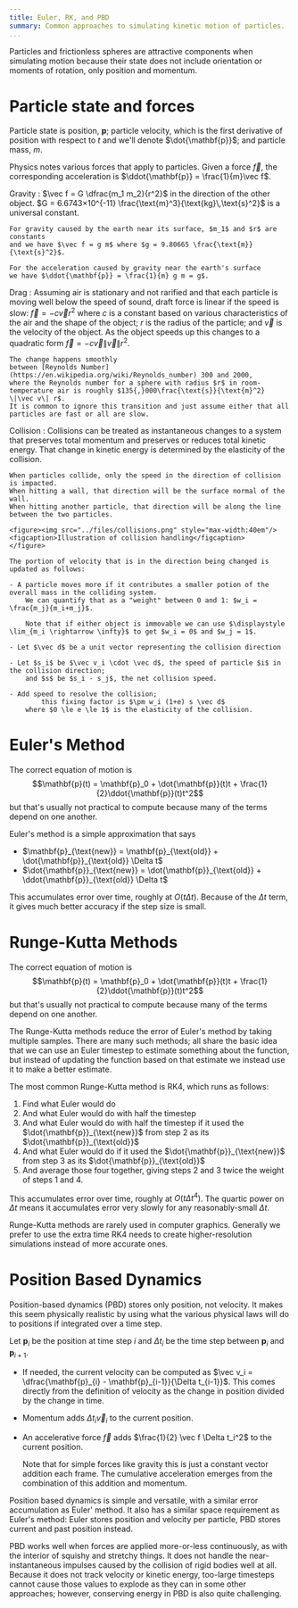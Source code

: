 ```yaml
---
title: Euler, RK, and PBD
summary: Common approaches to simulating kinetic motion of particles.
...
```


Particles and frictionless spheres are attractive components when simulating motion
because their state does not include orientation or moments of rotation, only position and momentum.

# Particle state and forces

Particle state is position, $\mathbf{p}$;
particle velocity, which is the first derivative of position with respect to $t$ and we'll denote $\dot{\mathbf{p}}$;
and particle mass, $m$.

Physics notes various forces that apply to particles.
Given a force $\vec f$,
the corresponding acceleration is $\ddot{\mathbf{p}} = \frac{1}{m}\vec f$.

Gravity
:   $\vec f = G \dfrac{m_1 m_2}{r^2}$ in the direction of the other object.
    $G = 6.6743×10^{-11} \frac{\text{m}^3}{\text{kg}\,\text{s}^2}$ is a universal constant.
    
    For gravity caused by the earth near its surface, $m_1$ and $r$ are constants
    and we have $\vec f = g m$ where $g = 9.80665 \frac{\text{m}}{\text{s}^2}$.
    
    For the acceleration caused by gravity near the earth's surface
    we have $\ddot{\mathbf{p}} = \frac{1}{m} g m = g$.
    
Drag
:   Assuming air is stationary and not rarified
    and that each particle is moving well below the speed of sound,
    draft force is linear if the speed is slow: $\vec f = - c \vec v r^2$
    where $c$ is a constant based on various characteristics of the air and the shape of the object;
    $r$ is the radius of the particle;
    and $\vec v$ is the velocity of the object.
    As the object speeds up this changes to a quadratic form
    $\vec f = - c \vec v \|\vec v\| r^2$.
    
    The change happens smoothly
    between [Reynolds Number](https://en.wikipedia.org/wiki/Reynolds_number) 300 and 2000,
    where the Reynolds number for a sphere with radius $r$ in room-temperature air is roughly $135{,}000\frac{\text{s}}{\text{m}^2} \|\vec v\| r$.
    It is common to ignore this transition and just assume either that all particles are fast or all are slow.
    
Collision
:   Collisions can be treated as instantaneous changes to a system
    that preserves total momentum
    and preserves or reduces total kinetic energy.
    That change in kinetic energy is determined by the elasticity of the collision.
    
    When particles collide, only the speed in the direction of collision is impacted.
    When hitting a wall, that direction will be the surface normal of the wall.
    When hitting another particle, that direction will be along the line between the two particles.

    <figure><img src="../files/collisions.png" style="max-width:40em"/>
    <figcaption>Illustration of collision handling</figcaption>
    </figure>

    The portion of velocity that is in the direction being changed is updated as follows:
    
    - A particle moves more if it contributes a smaller potion of the overall mass in the colliding system.
        We can quantify that as a "weight" between 0 and 1: $w_i = \frac{m_j}{m_i+m_j}$.

        Note that if either object is immovable we can use $\displaystyle \lim_{m_i \rightarrow \infty}$ to get $w_i = 0$ and $w_j = 1$.
    
    - Let $\vec d$ be a unit vector representing the collision direction
    
    - Let $s_i$ be $\vec v_i \cdot \vec d$, the speed of particle $i$ in the collision direction;
        and $s$ be $s_i - s_j$, the net collision speed.
    
    - Add speed to resolve the collision;
            this fixing factor is $\pm w_i (1+e) s \vec d$
        where $0 \le e \le 1$ is the elasticity of the collision.

# Euler's Method

The correct equation of motion is
$$\mathbf{p}(t) = \mathbf{p}_0 + \dot{\mathbf{p}}(t)t + \frac{1}{2}\ddot{\mathbf{p}}(t)t^2$$
but that's usually not practical to compute because many of the terms depend on one another.

Euler's method is a simple approximation that says

- $\mathbf{p}_{\text{new}} = \mathbf{p}_{\text{old}} + \dot{\mathbf{p}}_{\text{old}} \Delta t$
- $\dot{\mathbf{p}}_{\text{new}} = \dot{\mathbf{p}}_{\text{old}} + \ddot{\mathbf{p}}_{\text{old}} \Delta t$

This accumulates error over time, roughly at $O(t \Delta t)$.
Because of the $\Delta t$ term, it gives much better accuracy if the step size is small.

# Runge-Kutta Methods

The correct equation of motion is
$$\mathbf{p}(t) = \mathbf{p}_0 + \dot{\mathbf{p}}(t)t + \frac{1}{2}\ddot{\mathbf{p}}(t)t^2$$
but that's usually not practical to compute because many of the terms depend on one another.

The Runge-Kutta methods reduce the error of Euler's method by taking multiple samples.
There are many such methods; all share the basic idea that we can use an Euler timestep to estimate something about the function, but instead of updating the function based on that estimate we instead use it to make a better estimate.

The most common Runge-Kutta method is RK4, which runs as follows:

1. Find what Euler would do
2. And what Euler would do with half the timestep
3. And what Euler would do with half the timestep if it used the $\dot{\mathbf{p}}_{\text{new}}$ from step 2 as its $\dot{\mathbf{p}}_{\text{old}}$
4. And what Euler would do if it used the $\dot{\mathbf{p}}_{\text{new}}$ from step 3 as its $\dot{\mathbf{p}}_{\text{old}}$
5. And average those four together, giving steps 2 and 3 twice the weight of steps 1 and 4.

This accumulates error over time, roughly at $O(t \Delta t^4)$.
The quartic power on $\Delta t$ means it accumulates error very slowly for any reasonably-small $\Delta t$.

Runge-Kutta methods are rarely used in computer graphics.
Generally we prefer to use the extra time RK4 needs
to create higher-resolution simulations instead of more accurate ones.

# Position Based Dynamics

Position-based dynamics (PBD) stores only position, not velocity.
It makes this seem physically realistic by using what the various physical laws will do to positions if integrated over a time step.

Let $\mathbf{p}_i$ be the position at time step $i$
and $\Delta t_{i}$ be the time step between $\mathbf{p}_i$ and $\mathbf{p}_{i+1}$.

- If needed, the current velocity can be computed as $\vec v_i = \dfrac{\mathbf{p}_{i} - \mathbf{p}_{i-1}}{\Delta t_{i-1}}$.
    This comes directly from the definition of velocity
    as the change in position divided by the change in time.

- Momentum adds $\Delta t_i \vec v_i$ to the current position.

- An accelerative force $\vec f$
    adds $\frac{1}{2} \vec f \Delta t_i^2$ to the current position.
    
    Note that for simple forces like gravity this is just a constant vector addition each frame.
    The cumulative acceleration emerges from the combination of this addition and momentum.

Position based dynamics is simple and versatile, with a similar error accumulation as Euler' method.
It also has a similar space requirement as Euler's method:
Euler stores position and velocity per particle,
PBD stores current and past position instead.

PBD works well when forces are applied more-or-less continuously, as with the interior of squishy and stretchy things.
It does not handle the near-instantaneous impulses caused by the collision of rigid bodies well at all.
Because it does not track velocity or kinetic energy, too-large timesteps cannot cause those values to explode as they can in some other approaches;
however, conserving energy in PBD is also quite challenging.
